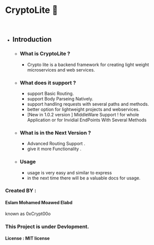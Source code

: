 # CryptoLite 🚀 

<br>

- ## Introduction
    - ### What is CryptoLite ?
        - Crypto lite is a backend framework for creating light weight microservices and web services.
    - ### What does it support ?
        - support Basic Routing.
        - support Body Parseing Natively. 
        - support handling requests with several paths and methods.
        - better option for lightweight projects and webservices. 
        - [New in 1.0.2 version ] MiddleWare Support ! for whole Application or for Invidial EndPoints With Several Methods
    - ### What is in the Next Version ?
        - Advanced Routing Support .
        - give it more Functionality .

    - ### Usage  
        - usage is very easy  and similar to express
        - in the next time there will be a valuable docs for usage.

### Created BY :
 
#### Eslam Mohamed Moawed Elabd

known as 0xCrypt00o 

### This Project is under Devlopment.

#### License : MIT license
